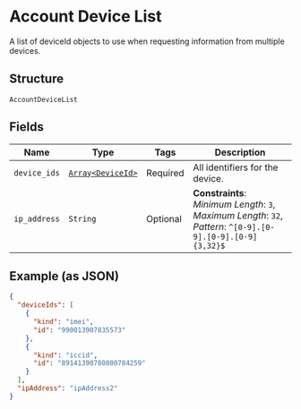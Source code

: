 
# Account Device List

A list of deviceId objects to use when requesting information from multiple devices.

## Structure

`AccountDeviceList`

## Fields

| Name | Type | Tags | Description |
|  --- | --- | --- | --- |
| `device_ids` | [`Array<DeviceId>`](../../doc/models/device-id.md) | Required | All identifiers for the device. |
| `ip_address` | `String` | Optional | **Constraints**: *Minimum Length*: `3`, *Maximum Length*: `32`, *Pattern*: `^[0-9].[0-9].[0-9].[0-9]{3,32}$` |

## Example (as JSON)

```json
{
  "deviceIds": [
    {
      "kind": "imei",
      "id": "990013907835573"
    },
    {
      "kind": "iccid",
      "id": "89141390780800784259"
    }
  ],
  "ipAddress": "ipAddress2"
}
```

